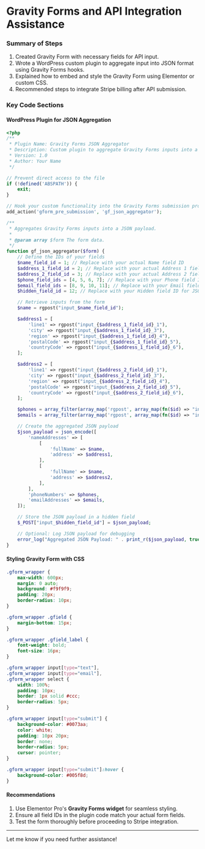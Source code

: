 
# Gravity Forms and API Integration Assistance

### Summary of Steps
1. Created Gravity Form with necessary fields for API input.
2. Wrote a WordPress custom plugin to aggregate input into JSON format using Gravity Forms hooks.
3. Explained how to embed and style the Gravity Form using Elementor or custom CSS.
4. Recommended steps to integrate Stripe billing after API submission.

### Key Code Sections
#### WordPress Plugin for JSON Aggregation
```php
<?php
/**
 * Plugin Name: Gravity Forms JSON Aggregator
 * Description: Custom plugin to aggregate Gravity Forms inputs into a JSON format for API submission.
 * Version: 1.0
 * Author: Your Name
 */

// Prevent direct access to the file
if (!defined('ABSPATH')) {
    exit;
}

// Hook your custom functionality into the Gravity Forms submission process
add_action('gform_pre_submission', 'gf_json_aggregator');

/**
 * Aggregates Gravity Forms inputs into a JSON payload.
 *
 * @param array $form The form data.
 */
function gf_json_aggregator($form) {
    // Define the IDs of your fields
    $name_field_id = 1; // Replace with your actual Name field ID
    $address_1_field_id = 2; // Replace with your actual Address 1 field ID
    $address_2_field_id = 3; // Replace with your actual Address 2 field ID
    $phone_field_ids = [4, 5, 6, 7]; // Replace with your Phone field IDs
    $email_field_ids = [8, 9, 10, 11]; // Replace with your Email field IDs
    $hidden_field_id = 12; // Replace with your Hidden field ID for JSON

    // Retrieve inputs from the form
    $name = rgpost("input_$name_field_id");

    $address1 = [
        'line1' => rgpost("input_{$address_1_field_id}_1"),
        'city' => rgpost("input_{$address_1_field_id}_3"),
        'region' => rgpost("input_{$address_1_field_id}_4"),
        'postalCode' => rgpost("input_{$address_1_field_id}_5"),
        'countryCode' => rgpost("input_{$address_1_field_id}_6"),
    ];

    $address2 = [
        'line1' => rgpost("input_{$address_2_field_id}_1"),
        'city' => rgpost("input_{$address_2_field_id}_3"),
        'region' => rgpost("input_{$address_2_field_id}_4"),
        'postalCode' => rgpost("input_{$address_2_field_id}_5"),
        'countryCode' => rgpost("input_{$address_2_field_id}_6"),
    ];

    $phones = array_filter(array_map('rgpost', array_map(fn($id) => "input_$id", $phone_field_ids)));
    $emails = array_filter(array_map('rgpost', array_map(fn($id) => "input_$id", $email_field_ids)));

    // Create the aggregated JSON payload
    $json_payload = json_encode([
        'nameAddresses' => [
            [
                'fullName' => $name,
                'address' => $address1,
            ],
            [
                'fullName' => $name,
                'address' => $address2,
            ],
        ],
        'phoneNumbers' => $phones,
        'emailAddresses' => $emails,
    ]);

    // Store the JSON payload in a hidden field
    $_POST["input_$hidden_field_id"] = $json_payload;

    // Optional: Log JSON payload for debugging
    error_log("Aggregated JSON Payload: " . print_r($json_payload, true));
}
```

#### Styling Gravity Form with CSS
```css
.gform_wrapper {
    max-width: 600px;
    margin: 0 auto;
    background: #f9f9f9;
    padding: 20px;
    border-radius: 10px;
}

.gform_wrapper .gfield {
    margin-bottom: 15px;
}

.gform_wrapper .gfield_label {
    font-weight: bold;
    font-size: 16px;
}

.gform_wrapper input[type="text"],
.gform_wrapper input[type="email"],
.gform_wrapper select {
    width: 100%;
    padding: 10px;
    border: 1px solid #ccc;
    border-radius: 5px;
}

.gform_wrapper input[type="submit"] {
    background-color: #0073aa;
    color: white;
    padding: 10px 20px;
    border: none;
    border-radius: 5px;
    cursor: pointer;
}

.gform_wrapper input[type="submit"]:hover {
    background-color: #005f8d;
}
```

#### Recommendations
1. Use Elementor Pro's **Gravity Forms widget** for seamless styling.
2. Ensure all field IDs in the plugin code match your actual form fields.
3. Test the form thoroughly before proceeding to Stripe integration.

---

Let me know if you need further assistance!
